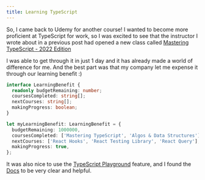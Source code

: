 ```yaml
---
title: Learning TypeScript
---
```


So, I came back to Udemy for another course! I wanted to become more proficient at TypeScript for work, so I was excited to see that the instructor I wrote about in a previous post had opened a new class called <a href="https://www.udemy.com/course/learn-typescript/" target=”_blank” rel="noopener noreferrer">Mastering TypeScript - 2022 Edition</a>

I was able to get through it in just 1 day and it has already made a world of difference for me. And the best part was that my company let me expense it through our learning benefit :)

```typescript
interface LearningBenefit {
  readonly budgetRemaining: number;
  coursesCompleted: string[];
  nextCourses: string[];
  makingProgress: boolean;
}

let myLearningBenefit: LearningBenefit = {
  budgetRemaining: 1000000,
  coursesCompleted: ['Mastering TypeScript', 'Algos & Data Structures'],
  nextCourses: ['React Hooks', 'React Testing Library', 'React Query'],
  makingProgress: true,
};
```

It was also nice to use the <a href="https://www.typescriptlang.org/play" target=”_blank” rel="noopener noreferrer">TypeScript Playground</a> feature, and I found the <a href="https://www.typescriptlang.org/docs/" target=”_blank” rel="noopener noreferrer">Docs</a> to be very clear and helpful.
